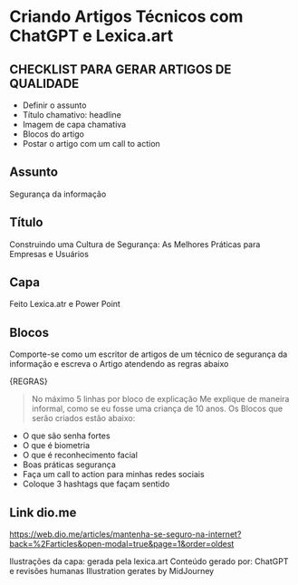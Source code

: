 # Criando Artigos Técnicos com ChatGPT e Lexica.art

## CHECKLIST PARA GERAR ARTIGOS DE QUALIDADE

- Definir o assunto
- Título chamativo: headline
- Imagem de capa chamativa
- Blocos do artigo
- Postar o artigo com um call to action

## Assunto

Segurança da informação

## Título

Construindo uma Cultura de Segurança: As Melhores Práticas para Empresas e Usuários

## Capa

Feito Lexica.atr e Power Point

## Blocos

Comporte-se como um escritor de artigos de um técnico de segurança da informação e escreva o Artigo atendendo as regras abaixo

{REGRAS}

> No máximo 5 linhas por bloco de explicação
> Me explique de maneira informal, como se eu fosse uma criança de 10 anos.
> Os Blocos que serão criados estão abaixo:

- O que são senha fortes
- O que é biometria
- O que é reconhecimento facial
- Boas práticas segurança
- Faça um call to action para minhas redes sociais
- Coloque 3 hashtags que façam sentido

## Link dio.me
https://web.dio.me/articles/mantenha-se-seguro-na-internet?back=%2Farticles&open-modal=true&page=1&order=oldest

Ilustrações da capa: gerada pela lexica.art
Conteúdo gerado por: ChatGPT e revisões humanas
Illustration gerates by MidJourney
